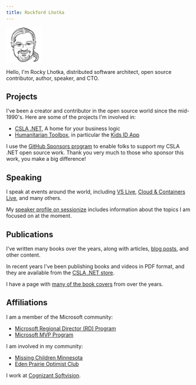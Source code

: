 ```yaml
---
title: Rockford Lhotka
---
```


![Rocky](images/favicon-96x96.png)

Hello, I'm Rocky Lhotka, distributed software architect, open source contributor, author, speaker, and CTO.

## Projects

I've been a creator and contributor in the open source world since the mid-1990's. Here are some of the projects I'm involved in:

* [CSLA .NET](https://cslanet.com), A home for your business logic
* [Humanitarian Toolbox](http://www.htbox.org), in particular the [Kids ID App](https://github.com/HTBox/MobileKidsIdApp)

I use the [GitHub Sponsors program](https://github.com/sponsors/rockfordlhotka) to enable folks to support my CSLA .NET open source work. Thank you very much to those who sponsor this work, you make a big difference!

## Speaking

I speak at events around the world, including [VS Live](https://vslive.com), [Cloud & Containers Live](https://cclive360.com/), and many others.

My [speaker profile on sessionize](https://sessionize.com/rockfordlhotka/) includes information about the topics I am focused on at the moment.

## Publications

I've written many books over the years, along with articles, [blog posts](https://blog.lhotka.net), and other content. 

In recent years I've been publishing books and videos in PDF format, and they are available from the [CSLA .NET store](https://store.lhotka.net).

I have a page with [many of the book covers](books.md) from over the years.

## Affiliations

I am a member of the Microsoft community:

* [Microsoft Regional Director (RD) Program](https://rd.microsoft.com/en-us/)
* [Microsoft MVP Program](https://mvp.microsoft.com/)

I am involved in my community:

* [Missing Children Minnesota](http://missingchildrenmn.com/)
* [Eden Prairie Optimist Club](https://www.facebook.com/EPOptimists)

I work at [Cognizant Softvision](https://www.cognizantsoftvision.com/).

